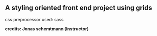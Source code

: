## A styling oriented front end project using grids

css preprocessor used: sass

**credits: Jonas schemtmann (Instructor)**

